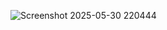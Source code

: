 ![Screenshot 2025-05-30 220444](https://github.com/user-attachments/assets/fbd94d75-6026-4ea6-a024-a26ae1889b62)
